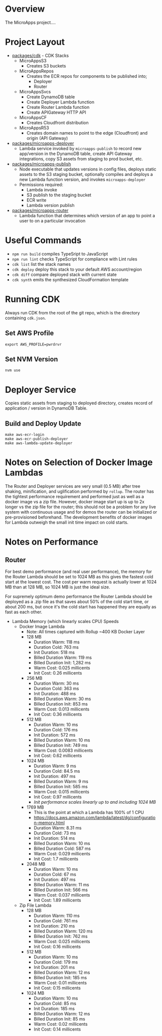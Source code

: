 # Overview

The MicroApps project....

# Project Layout

- [packages/cdk]() - CDK Stacks
  - MicroAppsS3
    - Creates S3 buckets
  - MicroAppsRepos
    - Creates the ECR repos for components to be published into;
      - Deployer
      - Router
  - MicroAppsSvcs
    - Create DynamoDB table
    - Create Deployer Lambda function
    - Create Router Lambda function
    - Create APIGateway HTTP API
  - MicroAppsCF
    - Creates Cloudfront distribution
  - MicroAppsR53
    - Creates domain names to point to the edge (Cloudfront) and origin (API Gateway)
- [packages/microapps-deployer]()
  - Lambda service invoked by `microapps-publish` to record new app/version in the DynamoDB table, create API Gateway integrations, copy S3 assets from staging to prod bucket, etc.
- [packages/microapps-publish]()
  - Node executable that updates versions in config files, deploys static assets to the S3 staging bucket, optionally compiles and deploys a new Lambda function version, and invokes `microapps-deployer`
  - Permissions required:
    - Lambda invoke
    - S3 publish to the staging bucket
    - ECR write
    - Lambda version publish
- [packages/microapps-router]()
  - Lambda function that determines which version of an app to point a user to on a particular invocation

# Useful Commands

- `npm run build` compiles TypeSript to JavaScript
- `npm run lint` checks TypeScript for compliance with Lint rules
- `cdk list` list the stack names
- `cdk deploy` deploy this stack to your default AWS account/region
- `cdk diff` compare deployed stack with current state
- `cdk synth` emits the synthesized CloudFormation template

# Running CDK

Always run CDK from the root of the git repo, which is the directory containing `cdk.json`.

## Set AWS Profile

`export AWS_PROFILE=pwrdrvr`

## Set NVM Version

`nvm use`

# Deployer Service

Copies static assets from staging to deployed directory, creates record of application / version in DynamoDB Table.

## Build and Deploy Update

```
make aws-ecr-login
make aws-ecr-publish-deployer
make aws-lambda-update-deployer
```

# Notes on Selection of Docker Image Lambdas

The Router and Deployer services are very small (0.5 MB) after tree shaking, minification, and uglification performed by `rollup`. The router has the tightest performance requirement and performed just as well as a docker image vs a zip file. However, docker image start up is up to 2x longer vs the zip file for the router; this should not be a problem for any live system with continuous usage and for demos the router can be initialized or pre-provisioned beforehand. The development benefits of docker images for Lambda outweigh the small init time impact on cold starts.

# Notes on Performance

## Router

For best demo performance (and real user performance), the memory for the Router Lambda should be set to 1024 MB as this gives the fastest cold start at the lowest cost. The cost per warm request is actually lower at 1024 MB than at 128 MB, so 1024 MB is just the ideal size.

For supremely optimum demo performance the Router Lambda should be deployed as a .zip file as that saves about 50% of the cold start time, or about 200 ms, but once it's the cold start has happened they are equally as fast as each other.

- Lambda Memory (which linearly scales CPU) Speeds
  - Docker Image Lambda
    - Note: All times captured with Rollup ~400 KB Docker Layer
    - 128 MB
      - Duration Warm: 118 ms
      - Duration Cold: 763 ms
      - Init Duration: 518 ms
      - Billed Duration Warm: 119 ms
      - Billed Duration Init: 1,282 ms
      - Warm Cost: 0.025 millicents
      - Init Cost: 0.26 millicents
    - 256 MB
      - Duration Warm: 30 ms
      - Duration Cold: 363 ms
      - Init Duration: 488 ms
      - Billed Duration Warm: 30 ms
      - Billed Duration Init: 853 ms
      - Warm Cost: 0.013 millicents
      - Init Cost: 0.36 millicents
    - 512 MB
      - Duration Warm: 10 ms
      - Duration Cold: 176 ms
      - Init Duration: 572 ms
      - Billed Duration Warm: 10 ms
      - Billed Duration Init: 749 ms
      - Warm Cost: 0.0083 millicents
      - Init Cost: 0.62 millicents
    - 1024 MB
      - Duration Warm: 9 ms
      - Duration Cold: 84.5 ms
      - Init Duration: 497 ms
      - Billed Duration Warm: 9 ms
      - Billed Duration Init: 585 ms
      - Warm Cost: 0.015 millicents
      - Init Cost: 0.97 millicents
      - _Init performance scales linearly up to and including 1024 MB_
    - 1769 MB
      - This is the point at which a Lambda has 100% of 1 CPU
      - https://docs.aws.amazon.com/lambda/latest/dg/configuration-memory.html
      - Duration Warm: 8.31 ms
      - Duration Cold: 73 ms
      - Init Duration: 514 ms
      - Billed Duration Warm: 10 ms
      - Billed Duration Cold: 587 ms
      - Warm Cost: 0.029 millicents
      - Init Cost: 1.7 millicents
    - 2048 MB
      - Duration Warm: 10 ms
      - Duration Cold: 67 ms
      - Init Duration: 497 ms
      - Billed Duration Warm: 11 ms
      - Billed Duration Init: 566 ms
      - Warm Cost: 0.037 millicents
      - Init Cost: 1.89 millicents
  - Zip File Lambda
    - 128 MB
      - Duration Warm: 110 ms
      - Duration Cold: 761 ms
      - Init Duration: 210 ms
      - Billed Duration Warm: 120 ms
      - Billed Duration Init: 762 ms
      - Warm Cost: 0.025 millicents
      - Init Cost: 0.16 millicents
    - 512 MB
      - Duration Warm: 10 ms
      - Duration Cold: 179 ms
      - Init Duration: 201 ms
      - Billed Duration Warm: 12 ms
      - Billed Duration Init: 185 ms
      - Warm Cost: 0.01 millicents
      - Init Cost: 0.15 millicents
    - 1024 MB
      - Duration Warm: 10 ms
      - Duration Cold: 85 ms
      - Init Duration: 185 ms
      - Billed Duration Warm: 12 ms
      - Billed Duration Init: 85 ms
      - Warm Cost: 0.02 millicents
      - Init Cost: 0.14 millicents
